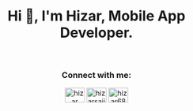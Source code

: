  <h1 align="center">Hi 👋, I'm Hizar, Mobile App Developer.</h1>






<br/>
<h3 align="center">Connect with me:</h3>
<p align="center">
<a href="https://linkedin.com/in/hizar sajjad" target="blank"><img align="center" src="https://raw.githubusercontent.com/rahuldkjain/github-profile-readme-generator/master/src/images/icons/Social/linked-in-alt.svg" alt="hizar sajjad" height="30" width="40" /></a>
<a href="https://instagram.com/hizarsajjad" target="blank"><img align="center" src="https://raw.githubusercontent.com/rahuldkjain/github-profile-readme-generator/master/src/images/icons/Social/instagram.svg" alt="hizarsajjad" height="30" width="40" /></a>
<a href="https://www.leetcode.com/hizar68" target="blank"><img align="center" src="https://raw.githubusercontent.com/rahuldkjain/github-profile-readme-generator/master/src/images/icons/Social/leet-code.svg" alt="hizar68" height="30" width="40" /></a>
</p>




